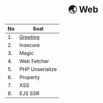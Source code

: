 <div align="center">

# 🌏 Web

| No | Soal                                 |
| -- | ------------------------------------ |
| 1. | [Greeting](./Greeting/)              |
| 2. | Insecure                             |
| 3. | Magic                                |
| 4. | Web Fetcher                          |
| 5. | PHP Unserialize                      |
| 6. | Property                             |
| 7. | XSS                                  |
| 8. | EJS SSR                              |

</div>